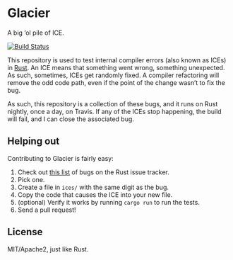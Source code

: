 # Glacier

A big ‘ol pile of ICE.

[![Build Status](https://travis-ci.org/rust-lang/glacier.svg?branch=master)](https://travis-ci.org/rust-lang/glacier)

This repository is used to test internal compiler errors (also known as ICEs)
in [Rust]. An ICE means that something went wrong, something unexpected. As
such, sometimes, ICEs get randomly fixed. A compiler refactoring will remove
the odd code path, even if the point of the change wasn’t to fix the bug.

[Rust]: https://github.com/rust-lang/rust

As such, this repository is a collection of these bugs, and it runs on Rust
nightly, once a day, on Travis. If any of the ICEs stop happening, the build
will fail, and I can close the associated bug.

## Helping out

Contributing to Glacier is fairly easy:

1. Check out [this list][ices] of bugs on the Rust issue tracker.
2. Pick one.
3. Create a file in `ices/` with the same digit as the bug.
4. Copy the code that causes the ICE into your new file.
5. (optional) Verify it works by running `cargo run` to run the tests.
6. Send a pull request!

[ices]: https://github.com/rust-lang/rust/issues?utf8=%E2%9C%93&q=is%3Aissue+is%3Aopen+label%3AI-ICE+-label%3Aglacier

## License

MIT/Apache2, just like Rust.
